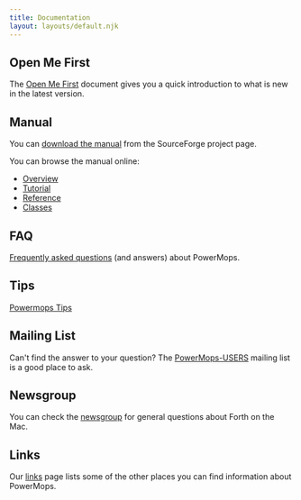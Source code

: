 ```yaml
---
title: Documentation
layout: layouts/default.njk
---
```


## Open Me First

The [Open Me First](/pmops/OpenMeFirst) document gives you a quick introduction to what is new in the latest version.

## Manual

You can [download the manual](http://sourceforge.net/project/showfiles.php?group_id=152075) from the SourceForge project page.

You can browse the manual online:

- [Overview](/pmops/overview)
- [Tutorial](/pmops/tutorial)
- [Reference](/pmops/reference)
- [Classes](/pmops/classes)

## FAQ

[Frequently asked questions](/pmops/FAQ) (and answers) about PowerMops.

## Tips

[Powermops Tips](/pmops/tips)

## Mailing List

Can't find the answer to your question? The [PowerMops-USERS](https://sourceforge.net/p/powermops/mailman/powermops-users/) mailing list is a good place to ask.

## Newsgroup

You can check the [newsgroup](news://comp.lang.forth.mac) for general questions about Forth on the Mac.

## Links

Our [links](/pmops/Links) page lists some of the other places you can find information about PowerMops.
